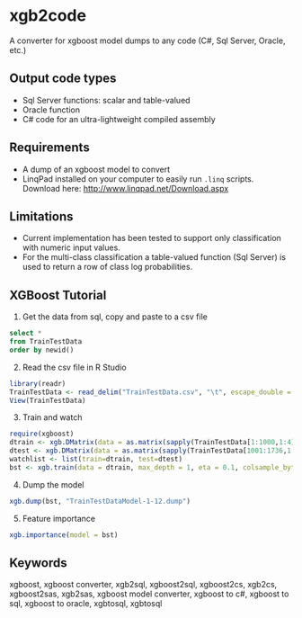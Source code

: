 # xgb2code
A converter for xgboost model dumps to any code (C#, Sql Server, Oracle, etc.) 

## Output code types
* Sql Server functions: scalar and table-valued
* Oracle function
* C# code for an ultra-lightweight compiled assembly

## Requirements
* A dump of an xgboost model to convert
* LinqPad installed on your computer to easily run `.linq` scripts. Download here: http://www.linqpad.net/Download.aspx

## Limitations
* Current implementation has been tested to support only classification with numeric input values. 
* For the multi-class classification a table-valued function (Sql Server) is used to return a row of class log probabilities.

## XGBoost Tutorial

1. Get the data from sql, copy and paste to a csv file
``` sql
select *
from TrainTestData
order by newid()
```
2. Read the csv file in R Studio
``` R
library(readr)
TrainTestData <- read_delim("TrainTestData.csv", "\t", escape_double = FALSE, locale = locale(decimal_mark = ","), na = "NULL", trim_ws = TRUE)
View(TrainTestData)
```
3. Train and watch
``` R
require(xgboost)
dtrain <- xgb.DMatrix(data = as.matrix(sapply(TrainTestData[1:1000,1:4], as.numeric)), label=as.matrix(TrainTestData[1:1000,5]))
dtest <- xgb.DMatrix(data = as.matrix(sapply(TrainTestData[1001:1736,1:4], as.numeric)), label=as.matrix(TrainTestData[1001:1736,5]))
watchlist <- list(train=dtrain, test=dtest)
bst <- xgb.train(data = dtrain, max_depth = 1, eta = 0.1, colsample_bytree = 1, nthread = 4, nrounds = 12, objective = "reg:linear", missing = NA, watchlist=watchlist, eval_metric = 'mae')
```
4. Dump the model
``` R
xgb.dump(bst, "TrainTestDataModel-1-12.dump")
```
5. Feature importance
``` R
xgb.importance(model = bst)
```

## Keywords

xgboost, xgboost converter, xgb2sql, xgboost2sql, xgboost2cs, xgb2cs, xgboost2sas, xgb2sas, xgboost model converter, xgboost to c#, xgboost to sql, xgboost to oracle, xgbtosql, xgbtosql
